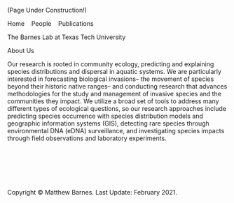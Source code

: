 <p class="auto-style1">(Page Under Construction!)</p>
<p>Home&nbsp;&nbsp;&nbsp; People&nbsp;&nbsp;&nbsp; Publications</p>
<p>The Barnes Lab at Texas Tech University</p>
<p>About Us</p>
<p>Our&nbsp;research is&nbsp;rooted in community ecology, predicting and explaining 
species distributions and dispersal in aquatic systems. We are&nbsp;particularly 
interested in forecasting biological invasions– the movement of species beyond 
their historic native ranges– and conducting research that advances 
methodologies for the study and management of invasive species and the 
communities they impact. We&nbsp;utilize a broad set of tools to address many 
different types of ecological questions, so our&nbsp;research approaches&nbsp;include 
predicting species occurrence with species distribution models and geographic 
information systems (GIS), detecting rare species through environmental DNA 
(eDNA) surveillance, and investigating species impacts through field 
observations and laboratory experiments. </p>
<p>&nbsp;</p>
<p>&nbsp;</p>
<p>&nbsp;</p>

</body>

<footer class="text-center">
      <div class="container">
        <div class="row">
          <div class="col-12">
            <p>Copyright © Matthew Barnes. Last Update: February 2021.</p>

